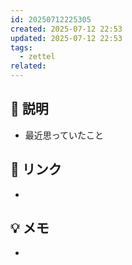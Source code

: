 ```yaml
---
id: 20250712225305
created: 2025-07-12 22:53
updated: 2025-07-12 22:53
tags:
  - zettel
related:
---
```


## 📝 説明
-  最近思っていたこと

## 🔗 リンク
- 

## 💡 メモ
- 
